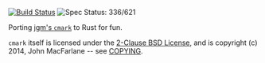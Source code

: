 [![Build Status](https://travis-ci.org/kivikakk/comrak.svg?branch=master)](https://travis-ci.org/kivikakk/comrak)
![Spec Status: 336/621](https://img.shields.io/badge/specs-336%2F621-red.svg)

Porting [jgm's `cmark`](https://github.com/jgm/cmark) to Rust for fun.

`cmark` itself is licensed under the [2-Clause BSD License](https://opensource.org/licenses/BSD-2-Clause),
and is copyright (c) 2014, John MacFarlane -- see
[COPYING](https://github.com/jgm/cmark/blob/118ebb338840d67005ee57ec39060d2b68f4ec7c/COPYING).
